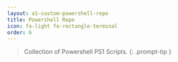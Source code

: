 ```yaml
---
layout: a1-custom-powershell-repo
title: Powershell Repo
icon: fa-light fa-rectangle-terminal
order: 6
---
```


> Collection of Powershell PS1 Scripts.
{: .prompt-tip }